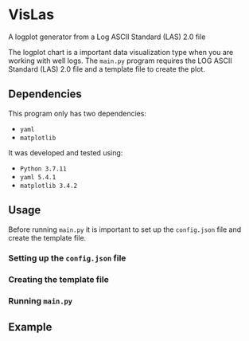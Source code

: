 # VisLas

A logplot generator from a Log ASCII Standard (LAS) 2.0 file
  
The logplot chart is a important data visualization type when you are working with well logs. The `main.py` program requires the LOG ASCII Standard (LAS) 2.0 file and a template file to create the plot.

## Dependencies

This program only has two dependencies:

- `yaml`
- `matplotlib`

It was developed and tested using:

- `Python 3.7.11`
- `yaml 5.4.1`
- `matplotlib 3.4.2`

## Usage

Before running `main.py` it is important to set up the `config.json` file and create the template file.

### Setting up the `config.json` file

### Creating the template file

### Running `main.py`

## Example
